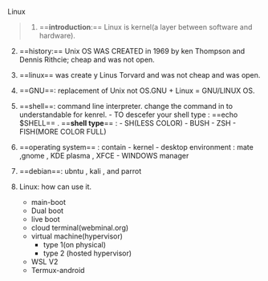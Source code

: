 Linux

> 1. ==**introduction**:== Linux is kernel(a layer between software and hardware).

2. ==history:== Unix OS WAS CREATED in 1969 by ken Thompson and Dennis Rithcie; cheap and was not open.
3. ==linux== was create y Linus Torvard and was not cheap and was open.
4. ==GNU==: replacement of Unix not OS.GNU + Linux = GNU/LINUX OS.
5. ==shell==: command line interpreter. change the command in to understandable for kenrel.
        - TO descefer your shell type : ==echo $SHELL== .
    ==**shell type**== :
        -  SH(LESS COLOR)
        -  BUSH
        - ZSH
        - FISH(MORE COLOR FULL)

6. ==operating system== : contain
         - kernel
         - desktop environment : mate ,gnome , KDE plasma , XFCE
         - WINDOWS manager
7. ==debian==: ubntu , kali , and parrot
8. Linux: how can use it.
     - main-boot
     - Dual boot
     - live boot 
     - cloud terminal(webminal.org)
     - virtual machine(hypervisor)
         - type 1(on physical)
         - type 2 (hosted hypervisor)
     - WSL V2
     - Termux-android

